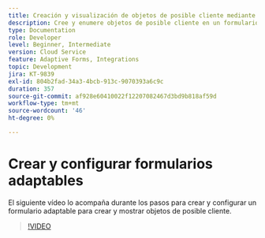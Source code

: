 ```yaml
---
title: Creación y visualización de objetos de posible cliente mediante formularios adaptables
description: Cree y enumere objetos de posible cliente en un formulario adaptable mediante la integración de Dynamics.
type: Documentation
role: Developer
level: Beginner, Intermediate
version: Cloud Service
feature: Adaptive Forms, Integrations
topic: Development
jira: KT-9839
exl-id: 804b2fad-34a3-4bcb-913c-9070393a6c9c
duration: 357
source-git-commit: af928e60410022f12207082467d3bd9b818af59d
workflow-type: tm+mt
source-wordcount: '46'
ht-degree: 0%

---
```


# Crear y configurar formularios adaptables


El siguiente vídeo lo acompaña durante los pasos para crear y configurar un formulario adaptable para crear y mostrar objetos de posible cliente.

>[!VIDEO](https://video.tv.adobe.com/v/340791?quality=12&learn=on)
